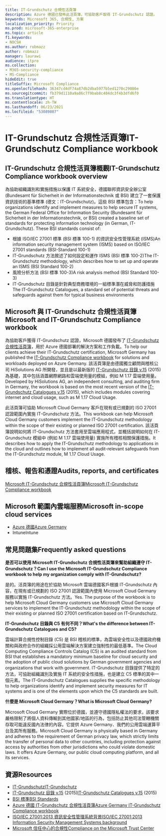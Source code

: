 ```yaml
---
title: IT-Grundschutz 合規性活頁簿
description: Azure 德國已發佈此活頁簿，可協助客戶取得 IT-Grundschutz 認證。
keywords: Microsoft 365, 合規性, 方案
localization_priority: Priority
ms.prod: microsoft-365-enterprise
ms.topic: article
f1.keywords:
- NOCSH
ms.author: robmazz
author: robmazz
manager: laurawi
audience: itpro
ms.collection:
- M365-security-compliance
- MS-Compliance
hideEdit: true
titleSuffix: Microsoft Compliance
ms.openlocfilehash: 36347cd4df74a87db2dba5977b5ed1270c29086e
ms.sourcegitcommit: fb379d1110a9a86c7f9bab8c484dc3f4b3dfd6f0
ms.translationtype: HT
ms.contentlocale: zh-TW
ms.lasthandoff: 06/23/2021
ms.locfileid: "53089807"
---
```

# <a name="it-grundschutz-compliance-workbook"></a><span data-ttu-id="65537-104">IT-Grundschutz 合規性活頁簿</span><span class="sxs-lookup"><span data-stu-id="65537-104">IT-Grundschutz Compliance workbook</span></span>

## <a name="it-grundschutz-compliance-workbook-overview"></a><span data-ttu-id="65537-105">IT-Grundschutz 合規性活頁簿概觀</span><span class="sxs-lookup"><span data-stu-id="65537-105">IT-Grundschutz Compliance workbook overview</span></span>

<span data-ttu-id="65537-p101">為協助組織識別和實施措施以保護 IT 系統安全，德國聯邦資訊安全辦公室 (Bundesamt für Sicherheit in der Informationstechnik 或 BSI) 建立了一套保護資訊技術的基準標準 (德文：IT-Grundschutz)。這些 BSI 標準包含：</span><span class="sxs-lookup"><span data-stu-id="65537-p101">To help organizations identify and implement measures to help secure IT systems, the German Federal Office for Information Security (Bundesamt für Sicherheit in der Informationstechnik, or BSI) created a baseline set of standards for protecting information technology (in German, IT-Grundschutz). These BSI standards consist of:</span></span>

- <span data-ttu-id="65537-108">根據 ISO/IEC 27001 標準 (BSI 標準 100-1) 的資訊安全性管理系統 (ISMS)</span><span class="sxs-lookup"><span data-stu-id="65537-108">An information security management system (ISMS) based on ISO/IEC 27001 standards (BSI-Standard 100-1)</span></span>
- <span data-ttu-id="65537-109">IT-Grundschutz 方法敘述了如何設定和運作 ISMS (BSI 標準 100-2)</span><span class="sxs-lookup"><span data-stu-id="65537-109">The IT-Grundschutz methodology, which describes how to set up and operate an ISMS (BSI Standard 100-2)</span></span>
- <span data-ttu-id="65537-110">風險分析方法 (BSI 標準 100-3)</span><span class="sxs-lookup"><span data-stu-id="65537-110">A risk analysis method (BSI Standard 100-3)</span></span>
- <span data-ttu-id="65537-111">IT-Grundschutz 目錄是針對典型商務環境的一組標準潛在威脅和防護措施</span><span class="sxs-lookup"><span data-stu-id="65537-111">The IT-Grundschutz Catalogues, a standard set of potential threats and safeguards against them for typical business environments</span></span>

## <a name="microsoft-and-it-grundschutz-compliance-workbook"></a><span data-ttu-id="65537-112">Microsoft 與 IT-Grundschutz 合規性活頁簿</span><span class="sxs-lookup"><span data-stu-id="65537-112">Microsoft and IT-Grundschutz Compliance workbook</span></span>

<span data-ttu-id="65537-113">為協助客戶獲得 IT-Grundschutz 認證，Microsoft 德國發布了 [IT-Grundschutz 合規性活頁簿](https://aka.ms/grundschutzworkbook)，用於 Azure 德國部署的解決方案和工作負載。</span><span class="sxs-lookup"><span data-stu-id="65537-113">To help our clients achieve their IT-Grundschutz certification, Microsoft Germany has published the [IT-Grundschutz Compliance workbook](https://aka.ms/grundschutzworkbook) for solutions and workloads deployed on Azure Germany.</span></span> <span data-ttu-id="65537-114">該活頁簿是由德國獨立顧問與稽核公司 HiSolutions AG 所開發，並且是以最新版的 [IT-Grundschutz 目錄 v.15](https://www.bsi.bund.de/SharedDocs/Downloads/DE/BSI/Grundschutz/International/GSK_15_EL_EN_Draft.pdf?__blob=publicationFile&v=2) (2015) 為基礎，其中包括涵蓋網際網路和雲端使用量的模組，例如 M 1.17 雲端使用量。</span><span class="sxs-lookup"><span data-stu-id="65537-114">Developed by HiSolutions AG, an independent consulting, and auditing firm in Germany, the workbook is based on the most recent version of the [IT-Grundschutz Catalogues v.15](https://www.bsi.bund.de/SharedDocs/Downloads/DE/BSI/Grundschutz/International/GSK_15_EL_EN_Draft.pdf?__blob=publicationFile&v=2) (2015), which includes modules covering internet and cloud usage, such as M 1.17 Cloud Usage.</span></span>

<span data-ttu-id="65537-115">此活頁簿可協助 Microsoft Cloud Germany 客戶在現有或已規劃的 ISO 27001 認證範圍內實施 IT-Grundschutz 方法。</span><span class="sxs-lookup"><span data-stu-id="65537-115">This workbook can help Microsoft Cloud Germany customers implement the IT-Grundschutz methodology within the scope of their existing or planned ISO 27001 certification.</span></span> <span data-ttu-id="65537-116">該活頁簿說明如何將 IT-Grundschutz 方法套用至雲端應用程式，並概括說明如何在 IT-Grundschutz 模組中 (例如 M 1.17 雲端使用量) 實施所有稽核相關保護措施。</span><span class="sxs-lookup"><span data-stu-id="65537-116">It describes how to apply the IT-Grundschutz methodology to applications in the cloud and outlines how to implement all audit-relevant safeguards from the IT-Grundschutz module, M 1.17 Cloud Usage.</span></span>

## <a name="audits-reports-and-certificates"></a><span data-ttu-id="65537-117">稽核、報告和憑證</span><span class="sxs-lookup"><span data-stu-id="65537-117">Audits, reports, and certificates</span></span>

[<span data-ttu-id="65537-118">Microsoft IT-Grundschutz 合規性活頁簿</span><span class="sxs-lookup"><span data-stu-id="65537-118">Microsoft IT-Grundschutz Compliance workbook</span></span>](https://aka.ms/grundschutzworkbook)

## <a name="microsoft-in-scope-cloud-services"></a><span data-ttu-id="65537-119">Microsoft 範圍內雲端服務</span><span class="sxs-lookup"><span data-stu-id="65537-119">Microsoft in-scope cloud services</span></span>

- [<span data-ttu-id="65537-120">Azure 德國</span><span class="sxs-lookup"><span data-stu-id="65537-120">Azure Germany</span></span>](https://aka.ms/AzureCompliance)
- <span data-ttu-id="65537-121">Intune</span><span class="sxs-lookup"><span data-stu-id="65537-121">Intune</span></span>

## <a name="frequently-asked-questions"></a><span data-ttu-id="65537-122">常見問題集</span><span class="sxs-lookup"><span data-stu-id="65537-122">Frequently asked questions</span></span>

<span data-ttu-id="65537-123">**是否可以使用 Microsoft IT-Grundschutz 合規性活頁簿來幫助組織遵守 IT-Grundschutz？**</span><span class="sxs-lookup"><span data-stu-id="65537-123">**Can I use the Microsoft IT-Grundschutz Compliance workbook to help my organization comply with IT-Grundschutz?**</span></span>

<span data-ttu-id="65537-p104">是的。活頁簿的用途在於協助 Microsoft 雲端德國客戶根據 IT-Grundschutz 內容，在現有或已規劃的 ISO 27001 認證範圍內使用 Microsoft Cloud Germany 服務以實施 IT-Grundschutz 方法。</span><span class="sxs-lookup"><span data-stu-id="65537-p104">Yes. The purpose of the workbook is to help Microsoft Cloud Germany customers use Microsoft Cloud Germany services to implement the IT-Grundschutz methodology within the scope of their existing or planned ISO 27001 certification based on IT-Grundschutz.</span></span>

<span data-ttu-id="65537-126">**IT-Grundschutz 目錄與 C5 有何不同？**</span><span class="sxs-lookup"><span data-stu-id="65537-126">**What's the difference between IT-Grundschutz Catalogues and C5?**</span></span>

<span data-ttu-id="65537-127">雲端計算合規性控制目錄 (C5) 是 BSI 稽核的標準，為雲端安全性以及德國政府機關和與政府合作的組織採公用雲端解決方案建立強制性的最低基準。</span><span class="sxs-lookup"><span data-stu-id="65537-127">The Cloud Computing Compliance Controls Catalog (C5) is an audited standard from BSI that establishes a mandatory minimum baseline for cloud security and the adoption of public cloud solutions by German government agencies and organizations that work with government.</span></span> <span data-ttu-id="65537-128">IT-Grundschutz 目錄提供了特定的方法，可協助組織識別及實施 IT 系統的安全性措施，也是建立 C5 標準的其中一個元素。</span><span class="sxs-lookup"><span data-stu-id="65537-128">The IT-Grundschutz Catalogues supplies the specific methodology to help organizations identify and implement security measures for IT systems and is one of the elements upon which the C5 standards are built.</span></span>

<span data-ttu-id="65537-129">**什麼是 Microsoft Cloud Germany？**</span><span class="sxs-lookup"><span data-stu-id="65537-129">**What is Microsoft Cloud Germany?**</span></span>

<span data-ttu-id="65537-p106">Microsoft Cloud Germany 實際位於德國，並遵守德國隱私權法的要求，該要求嚴格限制了將個人資料傳輸到其他國家/地區的行為，包括防止其他司法管轄機關存取可能違反國內法律的內容。它提供 Azure Germany、我們的公用雲端運算平台及其所有服務。</span><span class="sxs-lookup"><span data-stu-id="65537-p106">Microsoft Cloud Germany is physically based in Germany and adheres to the requirement of German privacy law, which strictly limits the transfer of personal data to other countries, including protection against access by authorities from other jurisdictions who could violate domestic laws. It offers Azure Germany, our public cloud computing platform, and all its services.</span></span>

## <a name="resources"></a><span data-ttu-id="65537-132">資源</span><span class="sxs-lookup"><span data-stu-id="65537-132">Resources</span></span>

- [<span data-ttu-id="65537-133">IT-Grundschutz</span><span class="sxs-lookup"><span data-stu-id="65537-133">IT-Grundschutz</span></span>](https://www.bsi.bund.de/EN/Topics/ITGrundschutz/ITGrundschutzHome/itgrundschutzhome_node.html;jsessionid=5ABC53411232B460035220974AE634C4.1_cid351)
- <span data-ttu-id="65537-134">[IT-Grundschutz 目錄 v.15](https://www.bsi.bund.de/SharedDocs/Downloads/DE/BSI/Grundschutz/International/GSK_15_EL_EN_Draft.pdf?__blob=publicationFile&v=2) (2015)</span><span class="sxs-lookup"><span data-stu-id="65537-134">[IT-Grundschutz Catalogues v.15](https://www.bsi.bund.de/SharedDocs/Downloads/DE/BSI/Grundschutz/International/GSK_15_EL_EN_Draft.pdf?__blob=publicationFile&v=2) (2015)</span></span>
- [<span data-ttu-id="65537-135">BSI 標準</span><span class="sxs-lookup"><span data-stu-id="65537-135">BSI Standards</span></span>](https://www.bsi.bund.de/EN/Publications/BSIStandards/BSIStandards_node.html)
- [<span data-ttu-id="65537-136">Azure 德國 IT-Grundschutz 合規性活頁簿</span><span class="sxs-lookup"><span data-stu-id="65537-136">Azure Germany IT-Grundschutz Compliance workbook</span></span>](https://aka.ms/grundschutzworkbook)
- [<span data-ttu-id="65537-137">ISO/IEC 27001:2013 資訊安全性管理系統背景</span><span class="sxs-lookup"><span data-stu-id="65537-137">ISO/IEC 27001:2013 Information Security Management Systems background</span></span>](offering-iso-27001.md)
- [<span data-ttu-id="65537-138">Microsoft 信任中心的合規性</span><span class="sxs-lookup"><span data-stu-id="65537-138">Compliance on the Microsoft Trust Center</span></span>](https://www.microsoft.com/trust-center/compliance/compliance-overview)
